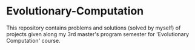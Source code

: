 # Evolutionary-Computation
This repository contains problems and solutions (solved by myself) of projects given along my 3rd master's program semester for 'Evolutionary Computation' course.
